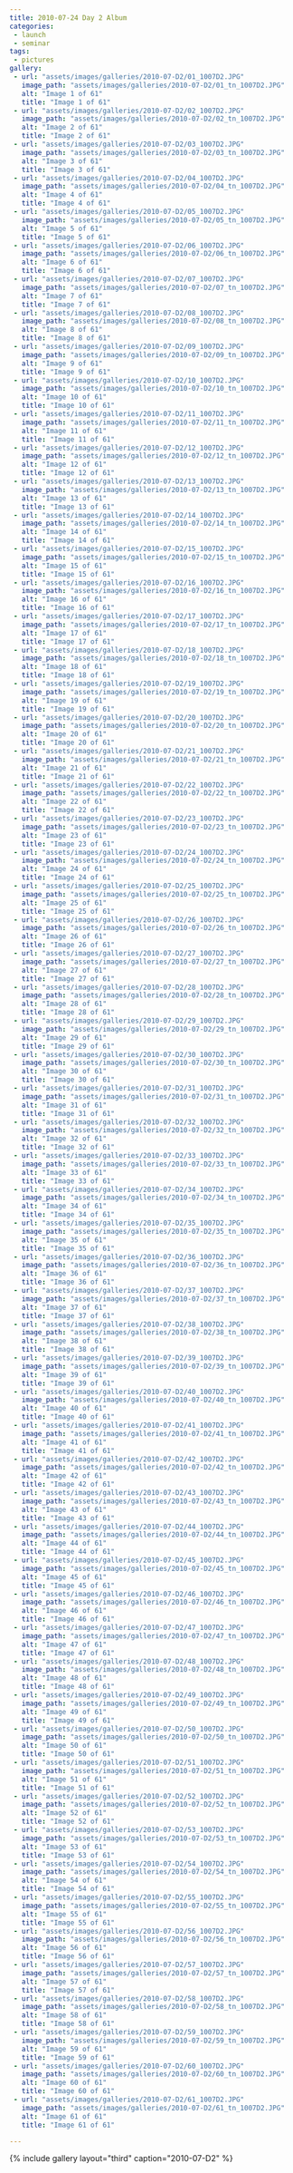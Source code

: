 ```yaml
---
title: 2010-07-24 Day 2 Album
categories:
 - launch
 - seminar
tags:
 - pictures
gallery:
 - url: "assets/images/galleries/2010-07-D2/01_1007D2.JPG"
   image_path: "assets/images/galleries/2010-07-D2/01_tn_1007D2.JPG"
   alt: "Image 1 of 61"
   title: "Image 1 of 61"
 - url: "assets/images/galleries/2010-07-D2/02_1007D2.JPG"
   image_path: "assets/images/galleries/2010-07-D2/02_tn_1007D2.JPG"
   alt: "Image 2 of 61"
   title: "Image 2 of 61"
 - url: "assets/images/galleries/2010-07-D2/03_1007D2.JPG"
   image_path: "assets/images/galleries/2010-07-D2/03_tn_1007D2.JPG"
   alt: "Image 3 of 61"
   title: "Image 3 of 61"
 - url: "assets/images/galleries/2010-07-D2/04_1007D2.JPG"
   image_path: "assets/images/galleries/2010-07-D2/04_tn_1007D2.JPG"
   alt: "Image 4 of 61"
   title: "Image 4 of 61"
 - url: "assets/images/galleries/2010-07-D2/05_1007D2.JPG"
   image_path: "assets/images/galleries/2010-07-D2/05_tn_1007D2.JPG"
   alt: "Image 5 of 61"
   title: "Image 5 of 61"
 - url: "assets/images/galleries/2010-07-D2/06_1007D2.JPG"
   image_path: "assets/images/galleries/2010-07-D2/06_tn_1007D2.JPG"
   alt: "Image 6 of 61"
   title: "Image 6 of 61"
 - url: "assets/images/galleries/2010-07-D2/07_1007D2.JPG"
   image_path: "assets/images/galleries/2010-07-D2/07_tn_1007D2.JPG"
   alt: "Image 7 of 61"
   title: "Image 7 of 61"
 - url: "assets/images/galleries/2010-07-D2/08_1007D2.JPG"
   image_path: "assets/images/galleries/2010-07-D2/08_tn_1007D2.JPG"
   alt: "Image 8 of 61"
   title: "Image 8 of 61"
 - url: "assets/images/galleries/2010-07-D2/09_1007D2.JPG"
   image_path: "assets/images/galleries/2010-07-D2/09_tn_1007D2.JPG"
   alt: "Image 9 of 61"
   title: "Image 9 of 61"
 - url: "assets/images/galleries/2010-07-D2/10_1007D2.JPG"
   image_path: "assets/images/galleries/2010-07-D2/10_tn_1007D2.JPG"
   alt: "Image 10 of 61"
   title: "Image 10 of 61"
 - url: "assets/images/galleries/2010-07-D2/11_1007D2.JPG"
   image_path: "assets/images/galleries/2010-07-D2/11_tn_1007D2.JPG"
   alt: "Image 11 of 61"
   title: "Image 11 of 61"
 - url: "assets/images/galleries/2010-07-D2/12_1007D2.JPG"
   image_path: "assets/images/galleries/2010-07-D2/12_tn_1007D2.JPG"
   alt: "Image 12 of 61"
   title: "Image 12 of 61"
 - url: "assets/images/galleries/2010-07-D2/13_1007D2.JPG"
   image_path: "assets/images/galleries/2010-07-D2/13_tn_1007D2.JPG"
   alt: "Image 13 of 61"
   title: "Image 13 of 61"
 - url: "assets/images/galleries/2010-07-D2/14_1007D2.JPG"
   image_path: "assets/images/galleries/2010-07-D2/14_tn_1007D2.JPG"
   alt: "Image 14 of 61"
   title: "Image 14 of 61"
 - url: "assets/images/galleries/2010-07-D2/15_1007D2.JPG"
   image_path: "assets/images/galleries/2010-07-D2/15_tn_1007D2.JPG"
   alt: "Image 15 of 61"
   title: "Image 15 of 61"
 - url: "assets/images/galleries/2010-07-D2/16_1007D2.JPG"
   image_path: "assets/images/galleries/2010-07-D2/16_tn_1007D2.JPG"
   alt: "Image 16 of 61"
   title: "Image 16 of 61"
 - url: "assets/images/galleries/2010-07-D2/17_1007D2.JPG"
   image_path: "assets/images/galleries/2010-07-D2/17_tn_1007D2.JPG"
   alt: "Image 17 of 61"
   title: "Image 17 of 61"
 - url: "assets/images/galleries/2010-07-D2/18_1007D2.JPG"
   image_path: "assets/images/galleries/2010-07-D2/18_tn_1007D2.JPG"
   alt: "Image 18 of 61"
   title: "Image 18 of 61"
 - url: "assets/images/galleries/2010-07-D2/19_1007D2.JPG"
   image_path: "assets/images/galleries/2010-07-D2/19_tn_1007D2.JPG"
   alt: "Image 19 of 61"
   title: "Image 19 of 61"
 - url: "assets/images/galleries/2010-07-D2/20_1007D2.JPG"
   image_path: "assets/images/galleries/2010-07-D2/20_tn_1007D2.JPG"
   alt: "Image 20 of 61"
   title: "Image 20 of 61"
 - url: "assets/images/galleries/2010-07-D2/21_1007D2.JPG"
   image_path: "assets/images/galleries/2010-07-D2/21_tn_1007D2.JPG"
   alt: "Image 21 of 61"
   title: "Image 21 of 61"
 - url: "assets/images/galleries/2010-07-D2/22_1007D2.JPG"
   image_path: "assets/images/galleries/2010-07-D2/22_tn_1007D2.JPG"
   alt: "Image 22 of 61"
   title: "Image 22 of 61"
 - url: "assets/images/galleries/2010-07-D2/23_1007D2.JPG"
   image_path: "assets/images/galleries/2010-07-D2/23_tn_1007D2.JPG"
   alt: "Image 23 of 61"
   title: "Image 23 of 61"
 - url: "assets/images/galleries/2010-07-D2/24_1007D2.JPG"
   image_path: "assets/images/galleries/2010-07-D2/24_tn_1007D2.JPG"
   alt: "Image 24 of 61"
   title: "Image 24 of 61"
 - url: "assets/images/galleries/2010-07-D2/25_1007D2.JPG"
   image_path: "assets/images/galleries/2010-07-D2/25_tn_1007D2.JPG"
   alt: "Image 25 of 61"
   title: "Image 25 of 61"
 - url: "assets/images/galleries/2010-07-D2/26_1007D2.JPG"
   image_path: "assets/images/galleries/2010-07-D2/26_tn_1007D2.JPG"
   alt: "Image 26 of 61"
   title: "Image 26 of 61"
 - url: "assets/images/galleries/2010-07-D2/27_1007D2.JPG"
   image_path: "assets/images/galleries/2010-07-D2/27_tn_1007D2.JPG"
   alt: "Image 27 of 61"
   title: "Image 27 of 61"
 - url: "assets/images/galleries/2010-07-D2/28_1007D2.JPG"
   image_path: "assets/images/galleries/2010-07-D2/28_tn_1007D2.JPG"
   alt: "Image 28 of 61"
   title: "Image 28 of 61"
 - url: "assets/images/galleries/2010-07-D2/29_1007D2.JPG"
   image_path: "assets/images/galleries/2010-07-D2/29_tn_1007D2.JPG"
   alt: "Image 29 of 61"
   title: "Image 29 of 61"
 - url: "assets/images/galleries/2010-07-D2/30_1007D2.JPG"
   image_path: "assets/images/galleries/2010-07-D2/30_tn_1007D2.JPG"
   alt: "Image 30 of 61"
   title: "Image 30 of 61"
 - url: "assets/images/galleries/2010-07-D2/31_1007D2.JPG"
   image_path: "assets/images/galleries/2010-07-D2/31_tn_1007D2.JPG"
   alt: "Image 31 of 61"
   title: "Image 31 of 61"
 - url: "assets/images/galleries/2010-07-D2/32_1007D2.JPG"
   image_path: "assets/images/galleries/2010-07-D2/32_tn_1007D2.JPG"
   alt: "Image 32 of 61"
   title: "Image 32 of 61"
 - url: "assets/images/galleries/2010-07-D2/33_1007D2.JPG"
   image_path: "assets/images/galleries/2010-07-D2/33_tn_1007D2.JPG"
   alt: "Image 33 of 61"
   title: "Image 33 of 61"
 - url: "assets/images/galleries/2010-07-D2/34_1007D2.JPG"
   image_path: "assets/images/galleries/2010-07-D2/34_tn_1007D2.JPG"
   alt: "Image 34 of 61"
   title: "Image 34 of 61"
 - url: "assets/images/galleries/2010-07-D2/35_1007D2.JPG"
   image_path: "assets/images/galleries/2010-07-D2/35_tn_1007D2.JPG"
   alt: "Image 35 of 61"
   title: "Image 35 of 61"
 - url: "assets/images/galleries/2010-07-D2/36_1007D2.JPG"
   image_path: "assets/images/galleries/2010-07-D2/36_tn_1007D2.JPG"
   alt: "Image 36 of 61"
   title: "Image 36 of 61"
 - url: "assets/images/galleries/2010-07-D2/37_1007D2.JPG"
   image_path: "assets/images/galleries/2010-07-D2/37_tn_1007D2.JPG"
   alt: "Image 37 of 61"
   title: "Image 37 of 61"
 - url: "assets/images/galleries/2010-07-D2/38_1007D2.JPG"
   image_path: "assets/images/galleries/2010-07-D2/38_tn_1007D2.JPG"
   alt: "Image 38 of 61"
   title: "Image 38 of 61"
 - url: "assets/images/galleries/2010-07-D2/39_1007D2.JPG"
   image_path: "assets/images/galleries/2010-07-D2/39_tn_1007D2.JPG"
   alt: "Image 39 of 61"
   title: "Image 39 of 61"
 - url: "assets/images/galleries/2010-07-D2/40_1007D2.JPG"
   image_path: "assets/images/galleries/2010-07-D2/40_tn_1007D2.JPG"
   alt: "Image 40 of 61"
   title: "Image 40 of 61"
 - url: "assets/images/galleries/2010-07-D2/41_1007D2.JPG"
   image_path: "assets/images/galleries/2010-07-D2/41_tn_1007D2.JPG"
   alt: "Image 41 of 61"
   title: "Image 41 of 61"
 - url: "assets/images/galleries/2010-07-D2/42_1007D2.JPG"
   image_path: "assets/images/galleries/2010-07-D2/42_tn_1007D2.JPG"
   alt: "Image 42 of 61"
   title: "Image 42 of 61"
 - url: "assets/images/galleries/2010-07-D2/43_1007D2.JPG"
   image_path: "assets/images/galleries/2010-07-D2/43_tn_1007D2.JPG"
   alt: "Image 43 of 61"
   title: "Image 43 of 61"
 - url: "assets/images/galleries/2010-07-D2/44_1007D2.JPG"
   image_path: "assets/images/galleries/2010-07-D2/44_tn_1007D2.JPG"
   alt: "Image 44 of 61"
   title: "Image 44 of 61"
 - url: "assets/images/galleries/2010-07-D2/45_1007D2.JPG"
   image_path: "assets/images/galleries/2010-07-D2/45_tn_1007D2.JPG"
   alt: "Image 45 of 61"
   title: "Image 45 of 61"
 - url: "assets/images/galleries/2010-07-D2/46_1007D2.JPG"
   image_path: "assets/images/galleries/2010-07-D2/46_tn_1007D2.JPG"
   alt: "Image 46 of 61"
   title: "Image 46 of 61"
 - url: "assets/images/galleries/2010-07-D2/47_1007D2.JPG"
   image_path: "assets/images/galleries/2010-07-D2/47_tn_1007D2.JPG"
   alt: "Image 47 of 61"
   title: "Image 47 of 61"
 - url: "assets/images/galleries/2010-07-D2/48_1007D2.JPG"
   image_path: "assets/images/galleries/2010-07-D2/48_tn_1007D2.JPG"
   alt: "Image 48 of 61"
   title: "Image 48 of 61"
 - url: "assets/images/galleries/2010-07-D2/49_1007D2.JPG"
   image_path: "assets/images/galleries/2010-07-D2/49_tn_1007D2.JPG"
   alt: "Image 49 of 61"
   title: "Image 49 of 61"
 - url: "assets/images/galleries/2010-07-D2/50_1007D2.JPG"
   image_path: "assets/images/galleries/2010-07-D2/50_tn_1007D2.JPG"
   alt: "Image 50 of 61"
   title: "Image 50 of 61"
 - url: "assets/images/galleries/2010-07-D2/51_1007D2.JPG"
   image_path: "assets/images/galleries/2010-07-D2/51_tn_1007D2.JPG"
   alt: "Image 51 of 61"
   title: "Image 51 of 61"
 - url: "assets/images/galleries/2010-07-D2/52_1007D2.JPG"
   image_path: "assets/images/galleries/2010-07-D2/52_tn_1007D2.JPG"
   alt: "Image 52 of 61"
   title: "Image 52 of 61"
 - url: "assets/images/galleries/2010-07-D2/53_1007D2.JPG"
   image_path: "assets/images/galleries/2010-07-D2/53_tn_1007D2.JPG"
   alt: "Image 53 of 61"
   title: "Image 53 of 61"
 - url: "assets/images/galleries/2010-07-D2/54_1007D2.JPG"
   image_path: "assets/images/galleries/2010-07-D2/54_tn_1007D2.JPG"
   alt: "Image 54 of 61"
   title: "Image 54 of 61"
 - url: "assets/images/galleries/2010-07-D2/55_1007D2.JPG"
   image_path: "assets/images/galleries/2010-07-D2/55_tn_1007D2.JPG"
   alt: "Image 55 of 61"
   title: "Image 55 of 61"
 - url: "assets/images/galleries/2010-07-D2/56_1007D2.JPG"
   image_path: "assets/images/galleries/2010-07-D2/56_tn_1007D2.JPG"
   alt: "Image 56 of 61"
   title: "Image 56 of 61"
 - url: "assets/images/galleries/2010-07-D2/57_1007D2.JPG"
   image_path: "assets/images/galleries/2010-07-D2/57_tn_1007D2.JPG"
   alt: "Image 57 of 61"
   title: "Image 57 of 61"
 - url: "assets/images/galleries/2010-07-D2/58_1007D2.JPG"
   image_path: "assets/images/galleries/2010-07-D2/58_tn_1007D2.JPG"
   alt: "Image 58 of 61"
   title: "Image 58 of 61"
 - url: "assets/images/galleries/2010-07-D2/59_1007D2.JPG"
   image_path: "assets/images/galleries/2010-07-D2/59_tn_1007D2.JPG"
   alt: "Image 59 of 61"
   title: "Image 59 of 61"
 - url: "assets/images/galleries/2010-07-D2/60_1007D2.JPG"
   image_path: "assets/images/galleries/2010-07-D2/60_tn_1007D2.JPG"
   alt: "Image 60 of 61"
   title: "Image 60 of 61"
 - url: "assets/images/galleries/2010-07-D2/61_1007D2.JPG"
   image_path: "assets/images/galleries/2010-07-D2/61_tn_1007D2.JPG"
   alt: "Image 61 of 61"
   title: "Image 61 of 61"

---
```


{% include gallery layout="third" caption="2010-07-D2" %}

